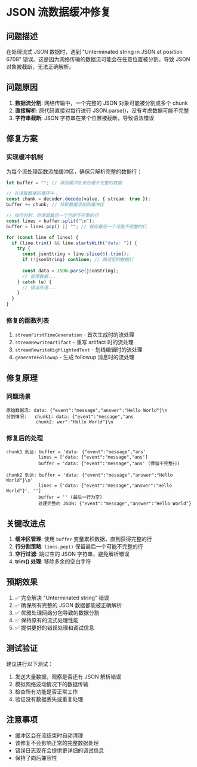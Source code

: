 # JSON 流数据缓冲修复

## 问题描述
在处理流式 JSON 数据时，遇到 "Unterminated string in JSON at position 6708" 错误。这是因为网络传输的数据流可能会在任意位置被分割，导致 JSON 对象被截断，无法正确解析。

## 问题原因
1. **数据流分割**: 网络传输中，一个完整的 JSON 对象可能被分割成多个 chunk
2. **直接解析**: 原代码直接对每行进行 JSON.parse()，没有考虑数据可能不完整
3. **字符串截断**: JSON 字符串在某个位置被截断，导致语法错误

## 修复方案

### 实现缓冲机制
为每个流处理函数添加缓冲区，确保只解析完整的数据行：

```typescript
let buffer = ""; // 添加缓冲区来处理不完整的数据

// 在读取数据的循环中：
const chunk = decoder.decode(value, { stream: true });
buffer += chunk; // 将新数据添加到缓冲区

// 按行分割，但保留最后一个可能不完整的行
const lines = buffer.split("\n");
buffer = lines.pop() || ""; // 保存最后一个可能不完整的行

for (const line of lines) {
  if (line.trim() && line.startsWith("data: ")) {
    try {
      const jsonString = line.slice(6).trim();
      if (!jsonString) continue; // 跳过空的数据行
      
      const data = JSON.parse(jsonString);
      // 处理数据...
    } catch (e) {
      // 错误处理...
    }
  }
}
```

### 修复的函数列表
1. `streamFirstTimeGeneration` - 首次生成时的流处理
2. `streamRewriteArtifact` - 重写 artifact 时的流处理
3. `streamRewriteHighlightedText` - 划线编辑时的流处理
4. `generateFollowup` - 生成 followup 消息时的流处理

## 修复原理

### 问题场景
```
原始数据流: data: {"event":"message","answer":"Hello World"}\n
分割情况:   chunk1: data: {"event":"message","ans
           chunk2: wer":"Hello World"}\n
```

### 修复后的处理
```
chunk1 到达: buffer = 'data: {"event":"message","ans'
            lines = ['data: {"event":"message","ans']
            buffer = 'data: {"event":"message","ans' (保留不完整行)

chunk2 到达: buffer = 'data: {"event":"message","answer":"Hello World"}\n'
            lines = ['data: {"event":"message","answer":"Hello World"}', '']
            buffer = '' (最后一行为空)
            处理完整的 JSON: {"event":"message","answer":"Hello World"}
```

## 关键改进点

1. **缓冲区管理**: 使用 `buffer` 变量累积数据，直到获得完整的行
2. **行分割策略**: `lines.pop()` 保留最后一个可能不完整的行
3. **空行过滤**: 跳过空的 JSON 字符串，避免解析错误
4. **trim() 处理**: 移除多余的空白字符

## 预期效果

1. ✅ 完全解决 "Unterminated string" 错误
2. ✅ 确保所有完整的 JSON 数据都能被正确解析
3. ✅ 优雅处理网络分包导致的数据分割
4. ✅ 保持原有的流式处理性能
5. ✅ 提供更好的错误处理和调试信息

## 测试验证

建议进行以下测试：
1. 发送大量数据，观察是否还有 JSON 解析错误
2. 模拟网络波动情况下的数据传输
3. 检查所有功能是否正常工作
4. 验证没有数据丢失或重复处理

## 注意事项

- 缓冲区会在流结束时自动清理
- 该修复不会影响正常的完整数据处理
- 错误日志现在会提供更详细的调试信息
- 保持了向后兼容性 